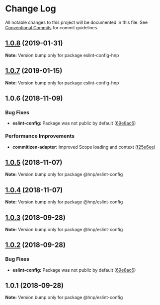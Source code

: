 # Change Log

All notable changes to this project will be documented in this file.
See [Conventional Commits](https://conventionalcommits.org) for commit guidelines.

## [1.0.8](https://github.com/MechanicalHuman/hnp-utilities/compare/eslint-config-hnp@1.0.7...eslint-config-hnp@1.0.8) (2019-01-31)

**Note:** Version bump only for package eslint-config-hnp

## [1.0.7](https://github.com/MechanicalHuman/hnp-utilities/compare/eslint-config-hnp@1.0.6...eslint-config-hnp@1.0.7) (2019-01-15)

**Note:** Version bump only for package eslint-config-hnp

## 1.0.6 (2018-11-09)

### Bug Fixes

-   **eslint-config:** Package was not public by default ([69e8ac6](https://github.com/MechanicalHuman/hnp-utilities/commit/69e8ac6))

### Performance Improvements

-   **commitizen-adapter:** Improved Scope loading and context ([f25e6ee](https://github.com/MechanicalHuman/hnp-utilities/commit/f25e6ee))

## [1.0.5](https://github.com/MechanicalHuman/hnp-utilities/compare/@hnp/eslint-config@1.0.4...@hnp/eslint-config@1.0.5) (2018-11-07)

**Note:** Version bump only for package @hnp/eslint-config

## [1.0.4](https://github.com/MechanicalHuman/hnp-utilities/compare/@hnp/eslint-config@1.0.3...@hnp/eslint-config@1.0.4) (2018-11-07)

**Note:** Version bump only for package @hnp/eslint-config

<a name="1.0.3"></a>

## [1.0.3](https://github.com/MechanicalHuman/hnp-utilities/compare/@hnp/eslint-config@1.0.2...@hnp/eslint-config@1.0.3) (2018-09-28)

**Note:** Version bump only for package @hnp/eslint-config

<a name="1.0.2"></a>

## [1.0.2](https://github.com/MechanicalHuman/hnp-utilities/compare/@hnp/eslint-config@1.0.1...@hnp/eslint-config@1.0.2) (2018-09-28)

### Bug Fixes

-   **eslint-config:** Package was not public by default ([69e8ac6](https://github.com/MechanicalHuman/hnp-utilities/commit/69e8ac6))

<a name="1.0.1"></a>

## 1.0.1 (2018-09-28)

**Note:** Version bump only for package @hnp/eslint-config
